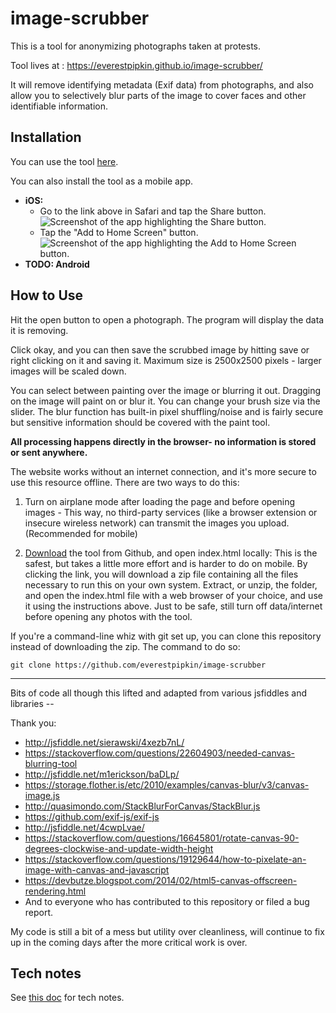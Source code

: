 # image-scrubber
This is a tool for anonymizing photographs taken at protests. 

Tool lives at : https://everestpipkin.github.io/image-scrubber/ 

It will remove identifying metadata (Exif data) from photographs, and also allow you to selectively blur parts of the image to cover faces and other identifiable information. 

## Installation

You can use the tool [here](https://everestpipkin.github.io/image-scrubber/). 

You can also install the tool as a mobile app.

* **iOS:**
    * Go to the link above in Safari and tap the Share button.
    ![Screenshot of the app highlighting the Share button.](/blob/master/images/share.png)
    * Tap the "Add to Home Screen" button.
    ![Screenshot of the app highlighting the Add to Home Screen button.](/blob/master/images/install.png)
* **TODO: Android**


## How to Use

Hit the open button to open a photograph. The program will display the data it is removing. 

Click okay, and you can then save the scrubbed image by hitting save or right clicking on it and saving it. Maximum size is 2500x2500 pixels - larger images will be scaled down.

You can select between painting over the image or blurring it out. Dragging on the image will paint on or blur it. You can change your brush size via the slider. The blur function has built-in pixel shuffling/noise and is fairly secure but sensitive information should be covered with the paint tool.


**All processing happens directly in the browser- no information is stored or sent anywhere.** 

The website works without an internet connection, and it's more secure to use this resource offline. There are two ways to do this: 

1. Turn on airplane mode after loading the page and before opening images - This way, no third-party services (like a browser extension or insecure wireless network) can transmit the images you upload. (Recommended for mobile)

2. [Download](https://github.com/everestpipkin/image-scrubber/archive/master.zip) the tool from Github, and open index.html locally: This is the safest, but takes a little more effort and is harder to do on mobile.  By clicking the link, you will download a zip file containing all the files necessary to run this on your own system.  Extract, or unzip, the folder, and open the index.html file with a web browser of your choice, and use it using the instructions above.  Just to be safe, still turn off data/internet before opening any photos with the tool.

If you're a command-line whiz with git set up, you can clone this repository instead of downloading the zip.  The command to do so: 

    git clone https://github.com/everestpipkin/image-scrubber

---

Bits of code all though this lifted and adapted from various jsfiddles and libraries --

Thank you:

* http://jsfiddle.net/sierawski/4xezb7nL/
* https://stackoverflow.com/questions/22604903/needed-canvas-blurring-tool
* http://jsfiddle.net/m1erickson/baDLp/
* https://storage.flother.is/etc/2010/examples/canvas-blur/v3/canvas-image.js
* http://quasimondo.com/StackBlurForCanvas/StackBlur.js
* https://github.com/exif-js/exif-js
* http://jsfiddle.net/4cwpLvae/
* https://stackoverflow.com/questions/16645801/rotate-canvas-90-degrees-clockwise-and-update-width-height
* https://stackoverflow.com/questions/19129644/how-to-pixelate-an-image-with-canvas-and-javascript
* https://devbutze.blogspot.com/2014/02/html5-canvas-offscreen-rendering.html
* And to everyone who has contributed to this repository or filed a bug report.

My code is still a bit of a mess but utility over cleanliness, will continue to fix up in the coming days after the more critical work is over.

## Tech notes

See [this doc](/blob/master/tech-notes.md) for tech notes.        
